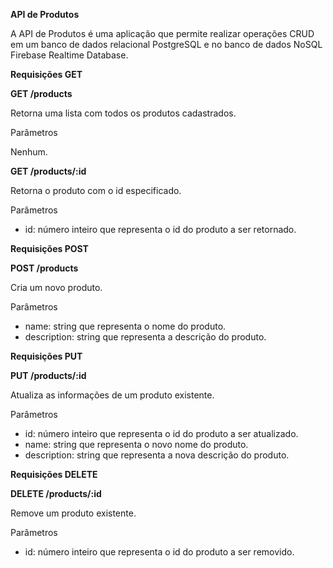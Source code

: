 **API de Produtos**

A API de Produtos é uma aplicação que permite realizar operações CRUD em um banco de dados relacional PostgreSQL e no banco de dados NoSQL Firebase Realtime Database.

**Requisições GET**

**GET /products**

Retorna uma lista com todos os produtos cadastrados.

Parâmetros

Nenhum.

**GET /products/:id**

Retorna o produto com o id especificado.

Parâmetros

- id: número inteiro que representa o id do produto a ser retornado.

**Requisições POST**

**POST /products**

Cria um novo produto.

Parâmetros

- name: string que representa o nome do produto.
- description: string que representa a descrição do produto.

**Requisições PUT**

**PUT /products/:id**

Atualiza as informações de um produto existente.

Parâmetros

- id: número inteiro que representa o id do produto a ser atualizado.
- name: string que representa o novo nome do produto.
- description: string que representa a nova descrição do produto.

**Requisições DELETE**

**DELETE /products/:id**

Remove um produto existente.

Parâmetros

- id: número inteiro que representa o id do produto a ser removido.

